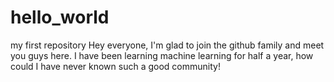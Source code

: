 # hello_world
my first repository
Hey everyone, I'm glad to join the github family and meet you guys here. 
I have been learning machine learning for half a year, how could I have never known such a good community!
